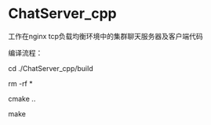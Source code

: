 # ChatServer_cpp
工作在nginx tcp负载均衡环境中的集群聊天服务器及客户端代码

编译流程：

cd ./ChatServer_cpp/build

rm -rf *

cmake ..

make
